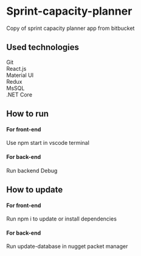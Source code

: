 # Sprint-capacity-planner
Copy of sprint capacity planner app from bitbucket
## Used technologies
Git <br /> React.js <br /> Material UI <br /> Redux <br /> MsSQL <br /> .NET Core <br />
## How to run
#### For front-end
Use npm start in vscode terminal
#### For back-end
Run backend Debug
## How to update
#### For front-end
Run npm i to update or install dependencies
#### For back-end
Run update-database in nugget packet manager
